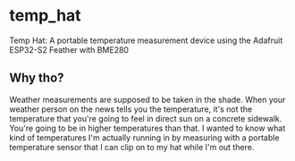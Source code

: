 # temp_hat
Temp Hat: A portable temperature measurement device using the Adafruit ESP32-S2 Feather with BME280

## Why tho?

Weather measurements are supposed to be taken in the shade. When your weather person on the news tells you the temperature, it's not the temperature that you're going to feel in direct sun on a concrete sidewalk. You're going to be in higher temperatures than that. I wanted to know what kind of temperatures I'm actually running in by measuring with a portable temperature sensor that I can clip on to my hat while I'm out there.
